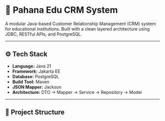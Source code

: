 # 📘 Pahana Edu CRM System

A modular Java-based Customer Relationship Management (CRM) system for educational institutions. Built with a clean layered architecture using JDBC, RESTful APIs, and PostgreSQL.

---

## ⚙️ Tech Stack

- **Language:** Java 21
- **Framework:** Jakarta EE
- **Database:** PostgreSQL
- **Build Tool:** Maven
- **JSON Mapper:** Jackson
- **Architecture:** DTO → Mapper → Service → Repository → Model

---

## 📁 Project Structure

